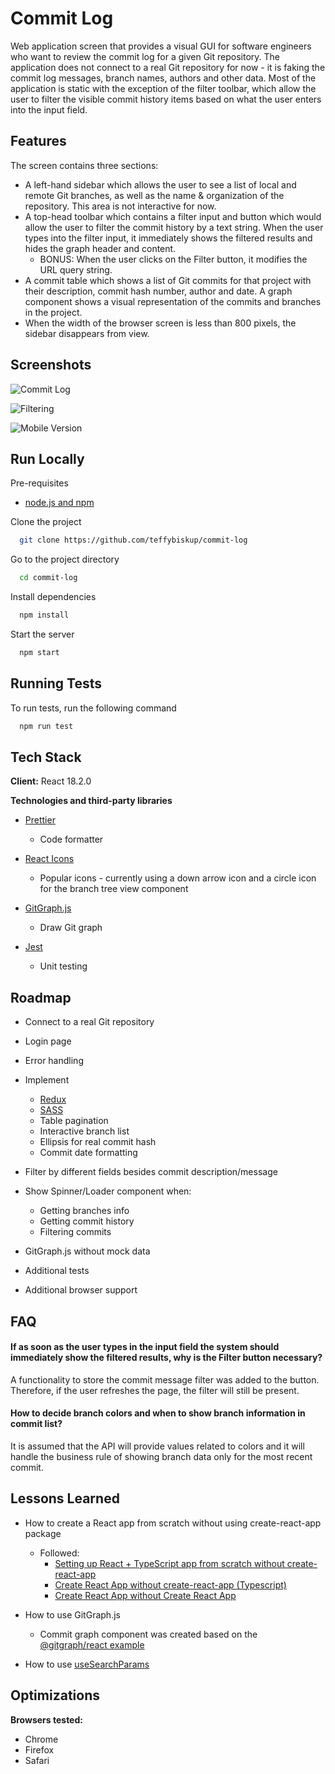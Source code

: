 
# Commit Log

Web application screen that provides a visual GUI for software engineers who want to review the commit log for a given Git repository.
The application does not connect to a real Git repository for now - it is faking the commit log messages, branch names, authors and other data.
Most of the application is static with the exception of the filter toolbar, which allow the user to filter the visible commit history items based on what the user enters into the input field.

## Features

The screen contains three sections:
- A left-hand sidebar which allows the user to see a list of local and remote Git branches, as well as the name & organization of the repository. This area is not interactive for now.
- A top-head toolbar which contains a filter input and button which would allow the user to filter the commit history by a text string. When the user types into the filter input, it immediately shows the filtered results and hides the graph header and content.
  - BONUS: When the user clicks on the Filter button, it modifies the URL query string.
- A commit table which shows a list of Git commits for that project with their description, commit hash number, author and date. A graph component shows a visual representation of the commits and branches in the project.
- When the width of the browser screen is less than 800 pixels, the sidebar disappears from view.
## Screenshots

![Commit Log](https://user-images.githubusercontent.com/33550545/202973450-f78dfbec-cee7-4390-bd60-1792a81f6404.png)

![Filtering](https://user-images.githubusercontent.com/33550545/202973688-94aee411-025f-4813-bccb-1e8d856b0c81.png)

![Mobile Version](https://user-images.githubusercontent.com/33550545/202973705-b604d34f-8a03-44f6-9052-ccd393abd6b0.png)

## Run Locally

Pre-requisites

- [node.js and npm](https://docs.npmjs.com/downloading-and-installing-node-js-and-npm)

Clone the project

```bash
  git clone https://github.com/teffybiskup/commit-log
```

Go to the project directory

```bash
  cd commit-log
```

Install dependencies

```bash
  npm install
```

Start the server

```bash
  npm start
```


## Running Tests

To run tests, run the following command

```bash
  npm run test
```


## Tech Stack

**Client:** React 18.2.0

**Technologies and third-party libraries**
- [Prettier](https://prettier.io)
  - Code formatter

- [React Icons](https://react-icons.github.io/react-icons/)
  - Popular icons - currently using a down arrow icon and a circle icon for the branch tree view component

- [GitGraph.js](https://www.nicoespeon.com/gitgraph.js/)
  - Draw Git graph
  
- [Jest](https://jestjs.io)
  - Unit testing

## Roadmap

- Connect to a real Git repository

- Login page

- Error handling

- Implement
  - [Redux](https://redux.js.org)
  - [SASS](https://sass-lang.com)
  - Table pagination
  - Interactive branch list
  - Ellipsis for real commit hash
  - Commit date formatting

- Filter by different fields besides commit description/message

- Show Spinner/Loader component when:
  - Getting branches info
  - Getting commit history
  - Filtering commits

- GitGraph.js without mock data

- Additional tests

- Additional browser support

## FAQ

####  If as soon as the user types in the input field the system should immediately show the filtered results, why is the Filter button necessary?

A functionality to store the commit message filter was added to the button. Therefore, if the user refreshes the page, the filter will still be present.

#### How to decide branch colors and when to show branch information in commit list?

It is assumed that the API will provide values ​​related to colors and it will handle the business rule of showing branch data only for the most recent commit.


## Lessons Learned

- How to create a React app from scratch without using create-react-app package
  - Followed:
    - [Setting up React + TypeScript app from scratch without create-react-app](https://dev.to/alekseiberezkin/setting-up-react-typescript-app-without-create-react-app-oph)
    - [Create React App without create-react-app (Typescript)](https://dev.to/riddhiagrawal001/create-react-app-without-create-react-app-typescript-5ea2)
    - [Create React App without Create React App](https://blog.bitsrc.io/create-react-app-without-create-react-app-b0a5806a92)

- How to use GitGraph.js
  - Commit graph component was created based on the [@gitgraph/react example](https://github.com/nicoespeon/gitgraph.js/tree/master/packages/gitgraph-react)

- How to use [useSearchParams](https://reactrouter.com/en/main/hooks/use-search-params)
## Optimizations

**Browsers tested:** 
- Chrome
- Firefox
- Safari
